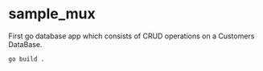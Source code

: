 # sample_mux
First go database app which consists of CRUD operations on a Customers DataBase.

``
go build .
``
